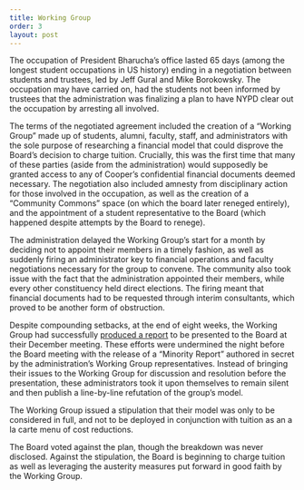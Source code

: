 ```yaml
---
title: Working Group
order: 3
layout: post
---
```

 
The occupation of President Bharucha’s office lasted 65 days (among the longest student occupations in US history) ending in a negotiation between students and trustees, led by Jeff Gural and Mike Borokowsky. The occupation may have carried on, had the students not been informed by trustees that the administration was finalizing a plan to have NYPD clear out the occupation by arresting all involved. 

The terms of the negotiated agreement included the creation of a “Working Group” made up of students, alumni, faculty, staff, and administrators with the sole purpose of researching a financial model that could disprove the Board’s decision to charge tuition. Crucially, this was the first time that many of these parties (aside from the administration) would supposedly be granted access to any of Cooper’s confidential financial documents deemed necessary. The negotiation also included amnesty from disciplinary action for those involved in the occupation, as well as the creation of a “Community Commons” space (on which the board later reneged entirely), and the appointment of a student representative to the Board (which happened despite attempts by the Board to renege).

The administration delayed the Working Group’s start for a month by deciding not to appoint their members in a timely fashion, as well as suddenly firing an administrator key to financial operations and faculty negotiations necessary for the group to convene. The community also took issue with the fact that the administration appointed their members, while every other constituency held direct elections. The firing meant that financial documents had to be requested through interim consultants, which proved to be another form of obstruction.

Despite compounding setbacks, at the end of eight weeks, the Working Group had successfully <a href="http://cooper.edu/sites/default/files/uploads/assets/site/files/2013/WrkingGrpRpt_1212.pdf">produced a report</a> to be presented to the Board at their December meeting. These efforts were undermined the night before the Board meeting with the release of a “Minority Report” authored in secret by the administration’s Working Group representatives. Instead of bringing their issues to the Working Group for discussion and resolution before the presentation, these administrators took it upon themselves to remain silent and then publish a line-by-line refutation of the group’s model.

The Working Group issued a stipulation that their model was only to be considered in full, and not to be deployed in conjunction with tuition as an a la carte menu of cost reductions.

The Board voted against the plan, though the breakdown was never disclosed. Against the stipulation, the Board is beginning to charge tuition as well as leveraging the austerity measures put forward in good faith by the Working Group.